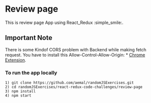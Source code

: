 # Review page
This is review page App using React_Redux :simple_smile:.

## Important Note
There is some Kindof CORS problem with Backend while making fetch request.
You have to install this Allow-Control-Allow-Origin: * [Chrome Extension](https://chrome.google.com/webstore/detail/allow-control-allow-origi/nlfbmbojpeacfghkpbjhddihlkkiljbi?hl=en).

### To run the app locally
```
1) git clone https://github.com/aemal/randomJSExercises.git
2) cd randomJSExercises/react-redux-code-challenges/review-page
3) npm install
4) npm start
```
